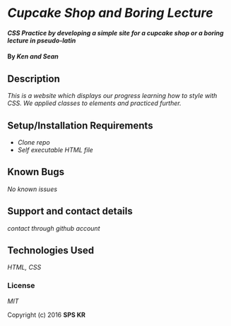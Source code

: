 # _Cupcake Shop and Boring Lecture_

#### _CSS Practice by developing a simple site for a cupcake shop or a boring lecture in pseudo-latin_

#### By _Ken and Sean_

## Description

_This is a website which displays our progress learning how to style with CSS. We applied classes to elements and practiced further._

## Setup/Installation Requirements

* _Clone repo_
* _Self executable HTML file_

## Known Bugs

_No known issues_

## Support and contact details

_contact through github account_

## Technologies Used

_HTML, CSS_

### License

*MIT*

Copyright (c) 2016 **SPS KR**
